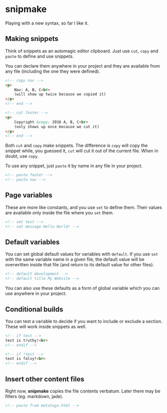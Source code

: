 # snipmake

Playing with a new syntax, so far I like it.

## Making snippets

Think of snippets as an automagic editor clipboard. Just use `cut`, `copy` and `paste` to
define and use snippets.

You can declare them anywhere in your project and they are available from any file (including the one they were defined).

```html
<!-- copy nav -->
<p>
	Nav: A, B, C<br>
	(will show up twice because we copied it)
</p>
<!-- end -->

<!-- cut footer -->
<p>
	Copyright &copy; 2016 A, B, C<br>
	(only shows up once because we cut it)
</p>
<!-- end -->
```

Both `cut` and `copy` make snippets. The
difference is `copy` will copy the snippet while, you guessed it, 
`cut` will cut it out of the current file. When in doubt, use `copy`.

To use any snippet, just `paste` it by name in any file in your project.

```html
<!-- paste footer -->
<!-- paste nav -->
```

## Page variables

These are more like constants, and you use `set` to define them.
Their values are available only inside the file where you `set` them.

```html
<!-- set test -->
<!-- set message Hello World! -->
```

## Default variables

You can set global default values for variables with `default`.
If you use `set` with the same variable name in a given file, the default value
will be overwritten inside that file (and return to its default value for other files).

```html
<!-- default development -->
<!-- default title My Website -->
```

You can also use these defaults as a form of global variable which you can use anywhere in your project.

## Conditional builds

You can test a variable to decide if you want to include or exclude
a section. These will work inside snippets as well.

```html
<!-- if test -->
test is truthy!<br>
<!-- endif -->

<!-- if !test -->
test is falsy!<br>
<!-- endif -->
```

## Insert other content files

Right now, **snipmake** copies the file contents verbatum. Later there may
be filters (eg. markdown, jade).

```html
<!-- paste from metatags.html -->
```

